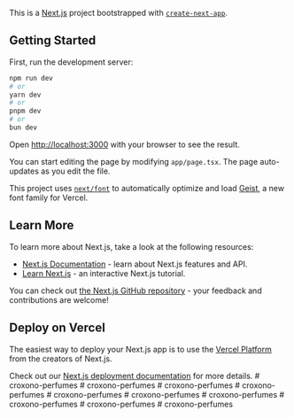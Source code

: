 This is a [Next.js](https://nextjs.org) project bootstrapped with [`create-next-app`](https://nextjs.org/docs/app/api-reference/cli/create-next-app).

## Getting Started

First, run the development server:

```bash
npm run dev
# or
yarn dev
# or
pnpm dev
# or
bun dev
```

Open [http://localhost:3000](http://localhost:3000) with your browser to see the result.

You can start editing the page by modifying `app/page.tsx`. The page auto-updates as you edit the file.

This project uses [`next/font`](https://nextjs.org/docs/app/building-your-application/optimizing/fonts) to automatically optimize and load [Geist](https://vercel.com/font), a new font family for Vercel.

## Learn More

To learn more about Next.js, take a look at the following resources:

- [Next.js Documentation](https://nextjs.org/docs) - learn about Next.js features and API.
- [Learn Next.js](https://nextjs.org/learn) - an interactive Next.js tutorial.

You can check out [the Next.js GitHub repository](https://github.com/vercel/next.js) - your feedback and contributions are welcome!

## Deploy on Vercel

The easiest way to deploy your Next.js app is to use the [Vercel Platform](https://vercel.com/new?utm_medium=default-template&filter=next.js&utm_source=create-next-app&utm_campaign=create-next-app-readme) from the creators of Next.js.

Check out our [Next.js deployment documentation](https://nextjs.org/docs/app/building-your-application/deploying) for more details.
#   c r o x o n o - p e r f u m e s  
 #   c r o x o n o - p e r f u m e s  
 #   c r o x o n o - p e r f u m e s  
 #   c r o x o n o - p e r f u m e s  
 #   c r o x o n o - p e r f u m e s  
 #   c r o x o n o - p e r f u m e s  
 #   c r o x o n o - p e r f u m e s  
 #   c r o x o n o - p e r f u m e s  
 #   c r o x o n o - p e r f u m e s  
 #   c r o x o n o - p e r f u m e s  
 